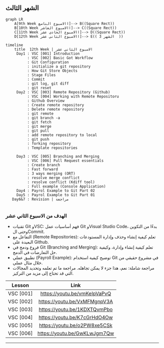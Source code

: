 ## الشهر الثالث
```mermaid
graph LR
    A[9th Week االاسبوع التاسع]--> B((Square Rect))
    B[10th Week االاسبوع العاشر]--> C((Square Rect))
    C[11th Week االاسبوع الحادي عشر]--> D((Square Rect))
    D[12th Week االاسبوع الثاني عشر]--> E(( الشهر 3  ))
```

```mermaid
timeline
    title  12th Week | الاسبوع الثاني عشر
     Day1 : VSC [001] Introduction
          : VSC [002] Basic Got Workflow
          : Git Configuration
          : initialize a git repository
          : How Git Store Objects
          : Stage Files
          : Commit
          : git log, git diff
          : git reset 
     Day2 : VSC [003] Remote Repository (Github)
          : VSC [004] Working with Remote Repositoru
          : Github Overview
          : Create remote repository
          : Delete remote repository
          : git remote
          : git branch -a
          : git fetch
          : git merge
          : git pull
          : add remote repository to local
          : git push
          : forking repository
          : Template repositories

     Day3 : VSC [005] Branching and Merging
          : VSC [006] Pull Request essentials 
          : Create branch
          : Fast forward
          : 3 ways merging (ORT)
          : resolve merge conflict
          : resolve conflict (Kdiff tool)
          : Full example (Console Application)          
     Day4 : Payrol Example to Git Part 02
     Day5 : Payrol Example to Git Part 01
   Day6&7 : Revision | مراجعة 
         
```
###  الهدف من الاسبوع الثاني عشر
- تقنيات Git وVSC: فهم أساسيات عمل Git وVisual Studio Code، بدءًا من التكوين وحتى الCommit.
- التفاعل مع (Remote Repositories): تعلم كيفية إنشاء وحذف وإدارة المستودعات البعيدة على Github.
- فروع ودمج في Git (Branching and Merging): تعلم كيفية إنشاء وإدارة، وكيفية حل التعارضات في الدمج.
- تطبيق عملي (Payroll Example): توضيح كيفية استخدام Git في مشروع حقيقي من خلال مثال عملي.
- مراجعة شاملة: نعم، هذا جزء لا يمكن تجاهله. مراجعة ما تم تعلمه وتحديد المجالات التي قد تحتاج إلى مزيد من التركيز.

|Lesson | Link |
| :---: | :---: | 
|VSC [001] | https://youtu.be/vmKeIpVaPvQ|  
|VSC [002] | https://youtu.be/VxMFMgnpV3A|  
|VSC [003] | https://youtu.be/1KDXTQvmPbo|  
|VSC [004] | https://youtu.be/K7cGrHdO4Ow|  
|VSC [005] | https://youtu.be/o2PW8xe5CSk|  
|VSC [006] | https://youtu.be/GwKLwJgm7Qw|  

---
